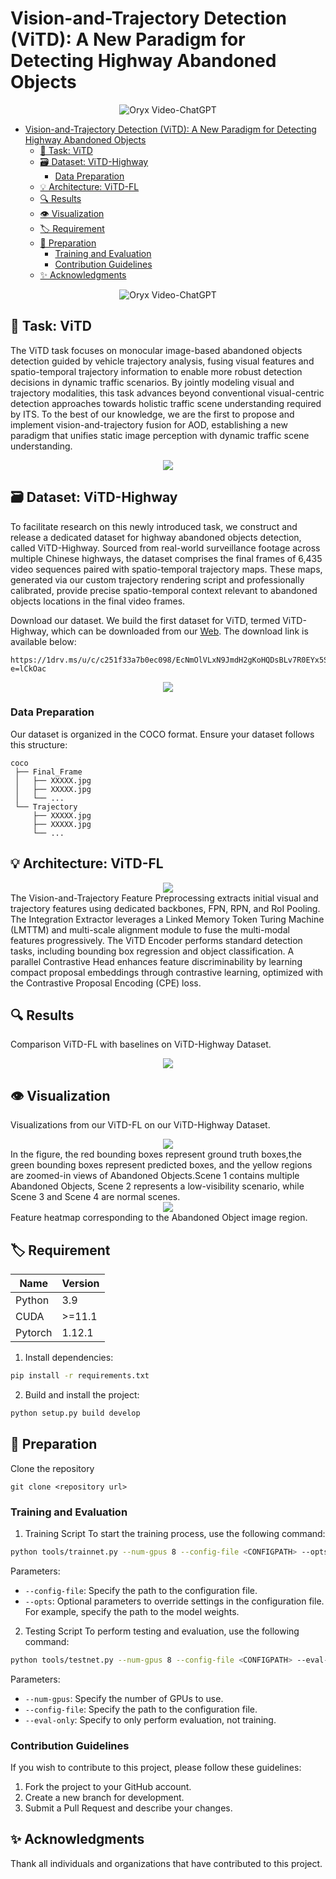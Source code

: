 # Vision-and-Trajectory Detection (ViTD): A New Paradigm for Detecting Highway Abandoned Objects
 
 <p align="center">
     <img src="https://i.imgur.com/waxVImv.png" alt="Oryx Video-ChatGPT">
 </p>
 
- [Vision-and-Trajectory Detection (ViTD): A New Paradigm for Detecting Highway Abandoned Objects](#vision-and-trajectory-detection-vitd-a-new-paradigm-for-detecting-highway-abandoned-objects)
  - [💬 Task: ViTD](#-task-vitd)
  - [🗃️ Dataset: ViTD-Highway](#️-dataset-vitd-highway)
    - [Data Preparation](#data-preparation)
  - [💡 Architecture: ViTD-FL](#-architecture-vitd-fl)
  - [🔍 Results](#-results)
  - [👁️ Visualization](#️-visualization)
  - [🏷️ Requirement](#️-requirement)
  - [📄 Preparation](#-preparation)
    - [Training and Evaluation](#training-and-evaluation)
    - [Contribution Guidelines](#contribution-guidelines)
  - [✨ Acknowledgments](#-acknowledgments)
 
 <p align="center">
     <img src="https://i.imgur.com/waxVImv.png" alt="Oryx Video-ChatGPT">
 </p>
 
 ## 💬 Task: ViTD
 
 The ViTD task focuses on monocular image-based abandoned objects detection guided by vehicle trajectory analysis, fusing visual features and spatio-temporal trajectory information to enable more robust detection decisions in dynamic traffic scenarios. By jointly modeling visual and trajectory modalities, this task advances beyond conventional visual-centric detection approaches towards holistic traffic scene understanding required by ITS. To the best of our knowledge, we are the first to propose and implement vision-and-trajectory fusion for AOD, establishing a new paradigm that unifies static image perception with dynamic traffic scene understanding.
 
 <div align="center">
   <img src="images/ViTD.png"/>
 </div>
 
 ## 🗃️ Dataset: ViTD-Highway
 To facilitate research on this newly introduced task, we construct and release a dedicated dataset for highway abandoned objects detection, called ViTD-Highway. Sourced from real-world surveillance footage across multiple Chinese highways, the dataset comprises the final frames of 6,435 video sequences paired with spatio-temporal trajectory maps. These maps, generated via our custom trajectory rendering script and professionally calibrated, provide precise spatio-temporal context relevant to abandoned objects locations in the final video frames. 
 
 Download our dataset. We build the first dataset for ViTD, termed ViTD-Highway, which can be downloaded from our [Web](https://1drv.ms/u/c/c251f33a7b0ec098/EcNmOlVLxN9JmdH2gKoHQDsBLv7R0EYx5SI37JFr18bFyg?e=lCkOac). The download link is available below:
 ```
 https://1drv.ms/u/c/c251f33a7b0ec098/EcNmOlVLxN9JmdH2gKoHQDsBLv7R0EYx5SI37JFr18bFyg?e=lCkOac
 ```
 
 <div align="center">
   <img src="images/ViTD-Highway.png"/>
 </div>
 
 
### Data Preparation
Our dataset is organized in the COCO format. Ensure your dataset follows this structure:
```
coco
 ├── Final_Frame
 │   ├── XXXXX.jpg
 │   ├── XXXXX.jpg
 │   └── ...
 └── Trajectory
     ├── XXXXX.jpg
     ├── XXXXX.jpg
     └── ...
```

 ## 💡 Architecture: ViTD-FL
 
 <div align="center">
   <img src="images/ViTD-FL.png"/>
 </div>
 The Vision-and-Trajectory Feature Preprocessing extracts initial visual and trajectory features using dedicated backbones, FPN, RPN, and RoI Pooling. The Integration Extractor leverages a Linked Memory Token Turing Machine (LMTTM) and multi-scale alignment module to fuse the multi-modal features progressively. The ViTD Encoder performs standard detection tasks, including bounding box regression and object classification. A parallel Contrastive Head enhances feature discriminability by learning compact proposal embeddings through contrastive learning, optimized  with the Contrastive Proposal Encoding (CPE) loss.
 
 ## 🔍 Results
 
 Comparison ViTD-FL with baselines on ViTD-Highway Dataset.
 <div align="center">
   <img src="images/Experiments.jpg"/>
 </div>
 
 ## 👁️ Visualization
 
 Visualizations from our ViTD-FL on our ViTD-Highway Dataset.
 
 <div align="center">
   <img src="images/ViTD-ksh1.png"/>
 </div>
 In the figure, the red bounding boxes represent ground truth boxes,the green bounding boxes represent predicted boxes, and the yellow regions are zoomed-in views of Abandoned Objects.Scene 1 contains multiple Abandoned Objects, Scene 2 represents a low-visibility scenario, while Scene 3 and Scene 4 are normal scenes.
 
 <div align="center">
   <img src="images/ViTD-ksh2.png"/>
 </div>
  Feature heatmap corresponding to the Abandoned
 Object image region.
 
 
 ## 🏷️ Requirement
 
 | Name  |Version   |
 | ------------ | ------------ |
 |  Python | 3.9  |
 |  CUDA | >=11.1  |
 |  Pytorch | 1.12.1  |
 
1. Install dependencies:
```bash
pip install -r requirements.txt
```
2. Build and install the project:
```bash
python setup.py build develop
```
 
 ## 📄 Preparation
 
 Clone the repository
 ```shell
 git clone <repository url>
 ```

### Training and Evaluation
1. Training Script
To start the training process, use the following command:
```bash
python tools/trainnet.py --num-gpus 8 --config-file <CONFIGPATH> --opts MODEL.WEIGHTS <WEIGHTSPATH>
```
Parameters:
- `--config-file`: Specify the path to the configuration file.
- `--opts`: Optional parameters to override settings in the configuration file. For example, specify the path to the model weights.
2. Testing Script
To perform testing and evaluation, use the following command:
```bash
python tools/testnet.py --num-gpus 8 --config-file <CONFIGPATH> --eval-only
```
Parameters:
- `--num-gpus`: Specify the number of GPUs to use.
- `--config-file`: Specify the path to the configuration file.
- `--eval-only`: Specify to only perform evaluation, not training.

### Contribution Guidelines
If you wish to contribute to this project, please follow these guidelines:
1. Fork the project to your GitHub account.
2. Create a new branch for development.
3. Submit a Pull Request and describe your changes.
   
## ✨ Acknowledgments
Thank all individuals and organizations that have contributed to this project.

